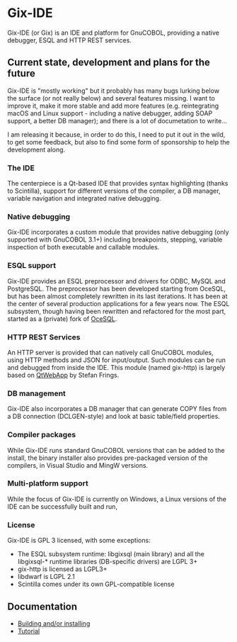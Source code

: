 ﻿# Gix-IDE
Gix-IDE (or Gix) is an IDE and platform for GnuCOBOL, providing a native debugger, ESQL and HTTP REST services.

## Current state, development and plans for the future
Gix-IDE is "mostly working" but it probably has many bugs lurking below the surface (or not really below) and several features missing. I want to improve it, make it more stable and add more features (e.g.  reintegrating macOS and Linux support - including a native debugger, adding SOAP support, a better DB manager); and there is a lot of documetation to write...

I am releasing it because, in order to do this, I need to put it out in the wild, to get some feedback, but also to find some form of sponsorship to help the development along.

### The IDE
The centerpiece is a Qt-based IDE that provides syntax highlighting (thanks to Scintilla), support for different versions of the compiler, a DB manager, variable navigation and integrated native debugging.

### Native debugging
Gix-IDE incorporates a custom module that provides native debugging (only supported with GnuCOBOL 3.1+) including breakpoints, stepping, variable inspection of both executable and callable modules.

### ESQL support
Gix-IDE provides an ESQL preprocessor and drivers for ODBC, MySQL and PostgreSQL. The preprocessor has been developed starting from OceSQL, but has been almost completely rewritten in its last iterations. It has been at the center of several production applications for a few years now. The ESQL subsystem, though having been rewritten and refactored for the most part, started as a (private) fork of [OceSQL](https://github.com/opensourcecobol/Open-COBOL-ESQL).

### HTTP REST Services
An HTTP server is provided that can natively call GnuCOBOL modules, using HTTP methods and JSON for input/output. Such modules can be run and debugged from inside the IDE. This module (named gix-http) is largely based on [QtWebApp](http://stefanfrings.de/qtwebapp/index-en.html) by Stefan Frings.

### DB management
Gix-IDE also incorporates a DB manager that can generate COPY files from a DB connection (DCLGEN-style) and look at basic table/field properties.

### Compiler packages
While Gix-IDE runs standard GnuCOBOL versions that can be added to the install, the binary installer also provides pre-packaged version of the compilers, in Visual Studio and MingW versions.

### Multi-platform support
While the focus of Gix-IDE is currently on Windows, a Linux versions of the IDE can be successfully built and run,

### License
Gix-IDE is GPL 3 licensed, with some exceptions:

 - The ESQL subsystem runtime: libgixsql (main library) and all the libgixsql-* runtime libraries (DB-specific drivers) are LGPL 3+
  - gix-http is licensed as LGPL3+
  - libdwarf is LGPL 2.1
  - Scintilla comes under its own GPL-compatible license

## Documentation

 - [Building and/or installing](doc/building_and_installing.md)
 - [Tutorial](doc/tutorial.md)

